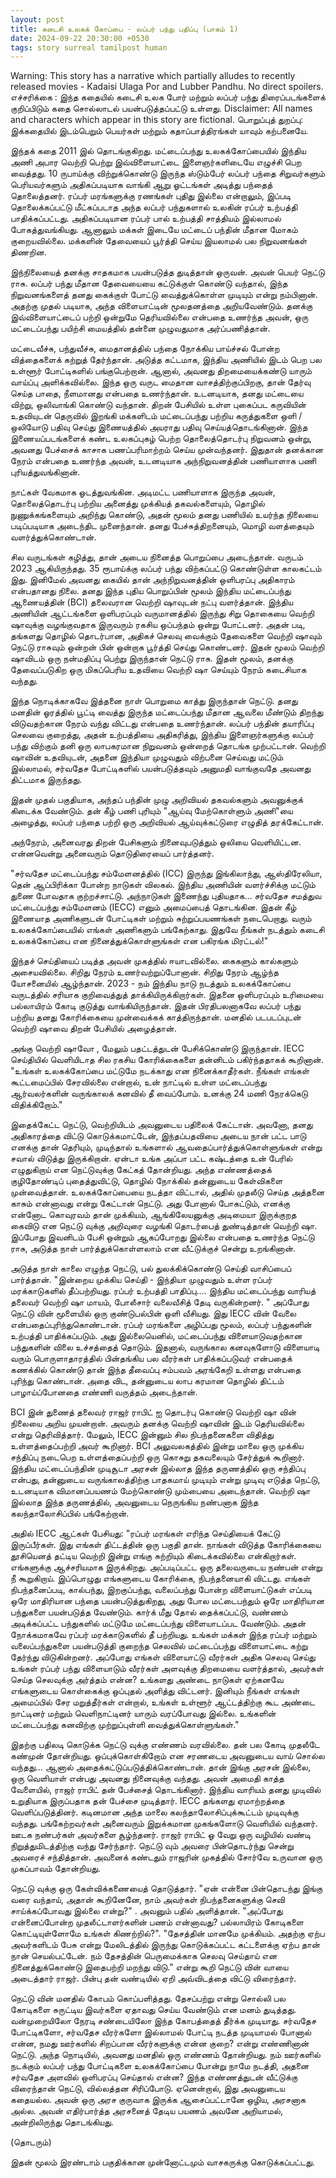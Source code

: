 ```yaml
---
layout: post
title: கடைசி உலகக் கோப்பை - லப்பர் பந்து பதிப்பு (பாகம் 1)
date: 2024-09-22 20:30:00 +0530
tags: story surreal tamilpost human
---
```


Warning: This story has a narrative which partially alludes to recently released movies - Kadaisi Ulaga Por and Lubber Pandhu. No direct spoilers.
எச்சரிக்கை : இந்த கதையில் கடைசி உலக போர் மற்றும் லப்பர் பந்து திரைப்படங்களைக் குறிப்பிடும் கதை சொல்லாடல் பயன்படுத்தப்பட்டு உள்ளது. 
Disclaimer: All names and characters which appear in this story are fictional.
பொறுப்புத் துறப்பு: இக்கதையில் இடம்பெறும் பெயர்கள் மற்றும் கதாப்பாத்திரங்கள் யாவும் கற்பனையே.

இந்தக் கதை 2011 இல் தொடங்குகிறது. மட்டைப்பந்து உலகக்கோப்பையில் இந்திய அணி அபார வெற்றி பெற்று இவ்விளையாட்டை இளைஞர்களிடையே எழுச்சி பெற வைத்தது. 10 ருபாய்க்கு விற்றுக்கொண்டு இருந்த ஸ்டும்பேர் லப்பர் பந்தை சிறுவர்களும் பெரியவர்களும் அதிகப்படியாக வாங்கி ஆறு ஓட்டங்கள் அடித்து பந்தைத் தொலைத்தனர். ரப்பர் மரங்களுக்கு ரணங்கள் புதிது இல்லை என்றாலும், இப்படி தொலைக்கப்பட்டு மீட்கப்படாத அந்த லப்பர் பந்துகளால் உலகின் ரப்பர் உற்பத்தி பாதிக்கப்பட்டது. <!--more--> அதிகப்படியான ரப்பர் பால் உற்பத்தி சாத்தியம் இல்லாமல் போகத்துவங்கியது. ஆனாலும் மக்கள் இடையே மட்டைப் பந்தின் மீதான மோகம் குறையவில்லை. மக்களின் தேவையைப் பூர்த்தி செய்ய இயலாமல் பல நிறுவனங்கள் திணறின. 

இந்நிலையைத் தனக்கு சாதகமாக பயன்படுத்த துடித்தான் ஒருவன். அவன் பெயர் நெட்டு ராசு. லப்பர் பந்து மீதான தேவையையை கட்டுக்குள் கொண்டு வந்தால், இந்த நிறுவனங்களைத் தனது கைக்குள் போட்டு வைத்துக்கொள்ள முடியும் என்று நம்பினான். அதற்கு முதல் படியாக, அந்த விளையாட்டின் மூலதனத்தை அறியவேண்டும். தனக்கு இவ்விளையாட்டைப் பற்றி ஒன்றுமே தெரியவில்லை என்பதை உணர்ந்த அவன், ஒரு மட்டைப்பந்து பயிற்சி மையத்தில் தன்னை முழுவதுமாக அர்ப்பணித்தான்.

மட்டைவீச்சு, பந்துவீச்சு, மைதானத்தில் பந்தை நோக்கிய பாய்ச்சல் போன்ற வித்தைகளைக் கற்றுத் தேர்ந்தான். அடுத்த கட்டமாக, இந்திய அணியில் இடம் பெற பல உள்ளூர் போட்டிகளில் பங்குபெற்றான். ஆனால், அவனது திறமையைக்கண்டு யாரும் வாய்ப்பு அளிக்கவில்லை. இந்த ஒரு வருட மைதான வாசத்திற்குப்பிறகு, தான் தேர்வு செய்த பாதை, நீளமானது என்பதை உணர்ந்தான். உடனடியாக, தனது மட்டையை விற்று,  ஒலிவாங்கி கொண்டு வந்தான். திறன் பேசியில் உள்ள புகைப்பட கருவியின் உதவியுடன் தெருவில் இறங்கி மக்களிடம் மட்டைப்பந்து பற்றிய கருத்துகளை ஒளி / ஒலியோடு பதிவு செய்து இணையத்தில் அயராது பதிவு செய்யத்தொடங்கினான். இந்த இணையப்படங்களைக் கண்ட உலகப்புகழ் பெற்ற தொலைத்தொடர்பு நிறுவனம் ஒன்று, அவனது பேச்சைக் காசாக பணப்பரிமாற்றம் செய்ய முன்வந்தனர். இதுதான் தனக்கான நேரம் என்பதை உணர்ந்த அவன், உடனடியாக அந்நிறுவனத்தின் பணியாளாக பணி புரியத்துவங்கினான்.

நாட்கள் வேகமாக ஓடத்துவங்கின. அடிமட்ட பணியாளாக இருந்த அவன், தொலைத்தொடர்பு பற்றிய அனைத்து முக்கியத் தகவல்களையும், தொழில் நுணுக்கங்களையும் அறிந்து கொண்டு, அதன் மூலம் தனது  பணியில் உயர்ந்த நிலையை படிப்படியாக அடைந்திட முனைந்தான். தனது பேச்சுத்திறனையும், மொழி வளத்தையும் வளர்த்துக்கொண்டான். 

சில வருடங்கள் கழித்து, தான் அடைய நினைத்த பொறுப்பை அடைந்தான். வருடம் 2023 ஆகியிருந்தது. 35 ரூபாய்க்கு லப்பர் பந்து விற்கப்பட்டு கொண்டுள்ள காலகட்டம் இது. இனிமேல் அவனது கையில் தான் அந்நிறுவனத்தின் ஒளிபரப்பு அதிகாரம் என்பதானது நிலை. தனது இந்த புதிய பொறுப்பின்  மூலம் இந்திய மட்டைப்பந்து ஆணையத்தின் (BCI) தலைவரான வெற்றி ஷாவுடன் நட்பு வளர்த்தான். இந்திய அணியின் ஆட்டங்களை ஒளிபரப்பும் வருமானத்தில் இருந்து சிறு தொகையை வெற்றி ஷாவுக்கு வழங்குவதாக இருவரும் ரகசிய ஒப்பந்தம் ஒன்று போட்டனர். அதன் படி,  தங்களது தொழில் தொடர்பான, அதிகச் செலவு வைக்கும் தேவைகளை வெற்றி ஷாவும் நெட்டு ராசுவும் ஒன்றன் பின் ஒன்றாக பூர்த்தி செய்து கொண்டனர். இதன் மூலம் வெற்றி ஷாவிடம் ஒரு நன்மதிப்பு பெற்று இருந்தான் நெட்டு ராசு. இதன் மூலம், தனக்கு தேவைப்படுகிற ஒரு மிகப்பெரிய உதவியை வெற்றி ஷா செய்யும் நேரம் கடைசியாக வந்தது.

இந்த நொடிக்காகவே இத்தனை நாள் பொறுமை காத்து இருந்தான் நெட்டு. தனது மனதின் ஓரத்தில் பூட்டி வைத்து இருந்த மட்டைப்பந்து மீதான ஆவலை மீண்டும் திறந்து விடுவதற்கான நேரம் வந்து விட்டது என்பதை உணர்ந்தான். லப்பர் பந்தின் தயாரிப்பு செலவை குறைத்து, அதன் உற்பத்தியை அதிகரித்து, இந்திய இளைஞர்களுக்கு லப்பர் பந்து விற்கும் தனி ஒரு லாபகரமான நிறுவனம் ஒன்றைத் தொடங்க முற்பட்டான். வெற்றி ஷாவின் உதவியுடன், அதனை இந்தியா முழுவதும் விற்பனை செய்வது மட்டும் இல்லாமல், சர்வதேச போட்டிகளில் பயன்படுத்தவும் அனுமதி வாங்குவதே அவனது திட்டமாக இருந்தது. 

இதன் முதல் பகுதியாக, அந்தப் பந்தின் முழு அறிவியல் தகவல்களும் அவனுக்குக் கிடைக்க வேண்டும். தன் கீழ் பணி புரியும் "ஆய்வு மேற்கொள்ளும் அணி"யை அழைத்து, லப்பர் பந்தை பற்றி ஒரு அறிவியல் ஆய்வுக்கட்டுரை எழுதித் தரக்கேட்டான். 

அந்நேரம், அனைவரது திறன் பேசிகளும் நினைவுபடுத்தும் ஒலியை வெளியிட்டன. என்னவென்று அனைவரும் தொடுதிரையைப் பார்த்தனர். 

"சர்வதேச மட்டைப்பந்து சம்மேளனத்தில் (ICC) இருந்து இங்கிலாந்து, ஆஸ்திரேலியா, தென் ஆப்பிரிக்கா போன்ற நாடுகள் விலகல். இந்திய அணியின் வளர்ச்சிக்கு மட்டும் துணை போவதாக குற்றச்சாட்டு. அந்நாடுகள் இணைந்து புதியதாக... சர்வதேச சமத்துவ மட்டைப்பந்து சம்மேளனம் (IECC) எனும் அமைப்பைத் தொடங்கின. இதன் கீழ் இணையாத அணிகளுடன் போட்டிகள் மற்றும் சுற்றுப்பயணங்கள்  நடைபெறாது. வரும் உலகக்கோப்பையில் எங்கள் அணிகளும் பங்கேற்காது. இதுவே நீங்கள் நடத்தும் கடைசி உலகக்கோப்பை என நினைத்துக்கொள்ளுங்கள் என பகிரங்க மிரட்டல்!"

இந்தச் செய்தியைப் படித்த அவன் முகத்தில் ஈயாடவில்லை. கைகளும் கால்களும் அசையவில்லை. சிறிது நேரம் உணர்வற்றுப்போனான். சிறிது நேரம் ஆழ்ந்த யோசனையில் ஆழ்ந்தான். 2023 - நம் இந்திய நாடு நடத்தும் உலகக்கோப்பை வருடத்தில் சரியாக குறிவைத்துத் தாக்கியிருக்கிறார்கள். இதனை ஒளிபரப்பும் உரிமையை பல்லாயிரம் கோடி குடுத்து வாங்கியிருந்தான். இதன் பிரதிபலனாகவே லப்பர் பந்து பற்றிய தனது கோரிக்கையை முன்வைக்கக் காத்திருந்தான். மனதில் படபடப்புடன் வெற்றி ஷாவை திறன் பேசியில் அழைத்தான்.

அங்கு வெற்றி ஷாவோ , மேலும் பதட்டத்துடன் பேசிக்கொண்டு இருந்தான். IECC செய்தியில் வெளியிடாத சில ரகசிய கோரிக்கைகளை தன்னிடம் பகிர்ந்ததாகக் கூறினான். "உங்கள் உலகக்கோப்பை மட்டுமே நடக்காது என நினைக்காதீர்கள். நீங்கள் எங்கள் கூட்டமைப்பில் சேரவில்லை என்றால், உன் நாட்டில் உள்ள மட்டைப்பந்து ஆர்வலர்களின் வருங்காலக் கனவில் தீ வைப்போம். உனக்கு 24 மணி நேரக்கெடு விதிக்கிறோம்."

இதைக்கேட்ட நெட்டு, வெற்றியிடம் அவனுடைய பதிலைக் கேட்டான். அவனோ, தனது அதிகாரத்தை விட்டு கொடுக்கமாட்டேன், இந்தப்பதவியை அடைய நான் பட்ட பாடு எனக்கு தான் தெரியும், முடிந்தால் உங்களால் ஆவதைப்பார்த்துக்கொள்ளுங்கள் என்று சவால் விடுத்து இருக்கிறான். ஏன்டா உங்க அப்பா பட்ட கஷ்டத்தை உன் பேரில் எழுதுகிறாய் என நெட்டுவுக்கு கேட்கத் தோன்றியது. அந்த எண்ணத்தைக் குழிதோண்டிப் புதைத்துவிட்டு, தொழில் நோக்கில் தன்னுடைய கேள்விகளை முன்வைத்தான். உலகக்கோப்பையை நடத்தா விட்டால், அதில் முதலீடு செய்த அத்தனை காசும் என்னாவது என்று கேட்டான் நெட்டு. அது போனால் போகட்டும், எனக்கு என்னோட கொவுரவம் தான் முக்கியம், ஆங்கிலேயனுக்கு அடிமையா இருக்குறத கைவிடு என நெட்டு வுக்கு அறிவுரை வழங்கி தொடர்பைத் துண்டித்தான் வெற்றி ஷா. இப்போது இவனிடம் பேசி ஒன்றும் ஆகப்போறது இல்லை என்பதை உணர்ந்த நெட்டு ராசு, அடுத்த நாள் பார்த்துக்கொள்ளலாம் என வீட்டுக்குச் சென்று உறங்கினான்.

அடுத்த நாள் காலை எழுந்த நெட்டு, பல் துலக்கிக்கொண்டு செய்தி வாசிப்பைப் பார்த்தான். "இன்றைய முக்கிய செய்தி - இந்தியா முழுவதும் உள்ள ரப்பர் மரக்காடுகளில் தீப்பற்றியது. ரப்பர் உற்பத்தி பாதிப்பு.... இந்திய மட்டைப்பந்து வாரியத் தலைவர் வெற்றி ஷா மாயம், போலீசார் வலைவீசித் தேடி வருகின்றனர். " அப்போது நெட்டு வின் மூளையில் ஒரு குண்டுபல்பின் ஒளி வீசியது. இது IECC வின் வேலை என்பதைப்புரிந்துகொண்டான். ரப்பர் மரங்களை அழிப்பது மூலம், லப்பர் பந்துகளின் உற்பத்தி பாதிக்கப்படும். அது இல்லையெனில், மட்டைப்பந்து விளையாடுவதற்கான பந்துகளின் விலை உச்சத்தைத் தொடும். இதனால், வருங்கால கனவுகளோடு விளையாடி வரும் பொருளாதாரத்தில் பின்தங்கிய பல வீரர்கள் பாதிக்கப்படுவர் என்பதைக் கணக்கில் கொண்டு தான் இந்த தீவைப்பு சம்பவம் அரங்கேறி உள்ளது என்பதை புரிந்து கொண்டான். அதை விட, தன்னுடைய லாப கரமான தொழில் திட்டம் பாழாய்ப்போனதை எண்ணி வருத்தம் அடைந்தான்.

BCI இன் துணைத் தலைவர் ராஜர் ராபிட் ஐ தொடர்பு கொண்டு வெற்றி ஷா வின் நிலையை அறிய முயன்றான். அவரும் தனக்கு வெற்றி ஷாவின் இடம் தெரியவில்லை என்று தெரிவித்தார். மேலும், IECC இன்னும் சில நிபந்தனைகளை விதித்து உள்ளத்தைப்பற்றி அவர் கூறினார். BCI அலுவலகத்தில் இன்று மாலை ஒரு முக்கிய சந்திப்பு நடைபெற உள்ளத்தைப்பற்றி ஒரு கொசுறு தகவலையும் சேர்த்துக் கூறினார். இந்திய மட்டைப்பந்தின் முடிசூடா அரசன் இல்லாத இந்த தருணத்தில் ஒரு சந்திப்பு என்பது, தன்னுடைய வருங்காலத்திற்கு பாதகமாய் முடியும் என்று  முடிவு எடுத்த நெட்டு, உடனடியாக விமானப்பயணம் மேற்கொண்டு மும்பையை அடைந்தான். வெற்றி ஷா இல்லாத இந்த தருணத்தில், அவனுடைய நெருங்கிய நண்பனாக இந்த கலந்தாலோசிப்பில் பங்கேற்றான். 

அதில் IECC ஆட்கள் பேசியது: "ரப்பர் மரங்கள் எரிந்த செய்தியைக் கேட்டு இருப்பீர்கள். இது எங்கள் திட்டத்தின் ஒரு பகுதி தான். நாங்கள் விடுத்த கோரிக்கையை தூசியெனத் தட்டிய வெற்றி இன்று எங்கு சுற்றியும் கிடைக்கவில்லை என்கிறார்கள். எங்களுக்கு ஆச்சரியமாக இருக்கிறது. அப்படிப்பட்ட ஒரு தலைவருடைய நண்பன் என்று நீ கூறுகிறாய். இப்பொழுது எங்களுடைய கோரிக்கை, நிபந்தனையாகி விட்டது. எங்கள் நிபந்தனைப்படி, கால்பந்து, இறகுப்பந்து, வலைப்பந்து போன்ற விளையாட்டுகள் எப்படி ஒரே மாதிரியான பந்தை பயன்படுத்துகிறது, அது போல மட்டைபந்தும் ஒரே மாதிரியான பந்துகளை பயன்படுத்த வேண்டும். கார்க் மீது தோல் தைக்கப்பட்டு, வண்ணம் அடிக்கப்பட்ட பந்துகளில் மட்டுமே மட்டைப்பந்து விளையாடப்பட வேண்டும். அதன் நோக்கமாகவே ரப்பர் மரக்காடுகளில் தீ பற்றியது. உங்கள் மக்கள் இந்த ரப்பர் மற்றும் வலைப்பந்துகளை பயன்படுத்தி குறைந்த செலவில் மட்டைப்பந்து விளையாட்டை கற்று தேர்ந்து விடுகின்றனர். அப்போது எங்கள் விளையாட்டு வீரர்கள் அதிக செலவு செய்து உங்கள் ரப்பர் பந்து விளையாடும் வீரர்கள் அளவுக்கு திறமையை வளர்த்தால், அவர்கள் செய்த செலவுக்கு அர்த்தம் என்ன? உங்களது அண்டை நாடுகள் ஏற்கனவே எங்களுடைய கொள்கைக்கு ஒப்புதல் அளித்து விட்டனர். இனியும் நீங்கள் எங்கள் அமைப்பில் சேர மறுத்தீர்கள் என்றால், உங்கள் உள்ளூர் ஆட்டத்திற்கு கூட அண்டை நாட்டினர் மற்றும் வெளிநாட்டினர் யாரும் வரப்போவது இல்லை. உங்களின் மட்டைப்பந்து கனவிற்கு முற்றுப்புள்ளி வைத்துக்கொள்ளுங்கள்."

இதற்கு பதிலடி கொடுக்க நெட்டு வுக்கு எண்ணம் வரவில்லை. தன் பல கோடி முதலீடே கண்முன் தோன்றியது. ஒப்புக்கொள்கிறோம் என சரணடைய அவனுடைய வாய் சொல்ல வந்தது... ஆனால் அதைக்கட்டுப்படுத்திக்கொண்டான். தான் இங்கு அரசன் இல்லை, ஒரு வெளியாள் என்பது அவனது நினைவுக்கு வந்தது.  அவன் அமைதி காத்த வேளையில், ராஜர் ராபிட் தன் பேச்சைத் தொடங்கினார். இந்திய வாரியம் தனது முடிவில் உறுதியாக இருப்பதாக தன் பேச்சை முடித்தார். 
IECC தங்களது ஏமாற்றத்தை வெளிப்படுத்தினர். கடினமான அந்த மாலை கலந்தாலோசிப்புக்கூட்டம் முடிவுக்கு வந்தது. பங்கேற்றவர்கள் அனைவரும் இறுக்கமான முகங்களோடு வெளியில் வந்தனர். ஊடக நண்பர்கள் அவர்களை சூழ்ந்தனர். ராஜர் ராபிட் ஓ வேறு ஒரு வழியில் வண்டி நிறுத்துமிடத்திற்கு வந்து சேர்ந்தார். நெட்டு வும் அவரை பின்தொடர்ந்து சென்று அவரைச் சந்தித்தான். அவனைக் கண்டதும் ராஜரின் முகத்தில் சோர்வே உருவான ஒரு முகப்பாவம் தோன்றியது. 

நெட்டு வுக்கு ஒரு கேள்விக்கணையைத் தொடுத்தார். "ஏன் என்னை பின்தொடந்து இங்கு வரை வந்தாய், அதான் கூறினேனே, நாம் அவர்கள் நிபந்தனைகளுக்கு செவி சாய்க்கப்போவது இல்லை என்று?" . அவனும் பதில் அளித்தான். "அப்போது என்னைப்போன்ற முதலீட்டாளர்களின் பணம் என்னாவது? பல்லாயிரம் கோடிகளை கொட்டியுள்ளோமே உங்கள் கிணற்றில்?". "தேசத்தின் மானமே முக்கியம். அதற்கு ஏற்ப அவர்களிடம் பேசு என்று மேலிடத்தில் இருந்து கொடுக்கப்பட்ட கட்டளைக்கு ஏற்ப தான் நான் செயல்பட்டேன். நம் தேசத்தின் பெருமைக்காக செலவு செய்தாய் என நினைத்துக்கொண்டு இதைபற்றி மறந்து விடு." என்று கூறி நெட்டு வின் வாயை அடைத்தார் ராஜர். பின்பு தன் வண்டியில் ஏறி அவ்விடத்தை விட்டு விரைந்தார். 

நெட்டு வின் மனதில் கோபம் கொப்பளித்தது. தேசப்பற்று என்று சொல்லி பல கோடிகளை சுருட்டிய இவர்களை ஏதாவது செய்ய வேண்டும் என மனம் துடித்தது. வன்முறையிலோ நேரடி சண்டையிலோ இந்த கோபத்தைத் தீர்க்க முடியாது. சர்வதேச போட்டிகளோ, சர்வதேச வீரர்களோ இல்லாமல் போட்டி நடத்த முடியாமல் போனால் என்ன, நமது ஊர்களில் சிறப்பான வீரர்களுக்கு என்ன குறை? என்று எண்ணினான் நெட்டு. அந்த நொடியில், அவனது மனதில் ஒரு எண்ணம் தோன்றியது. நம் ஊர்களில் நடக்கும் லப்பர் பந்து போட்டிகளை உலகக்கோப்பை போன்று நாமே நடத்தி, அதனை சர்வதேச அளவில் ஒளிபரப்பு செய்தால் என்ன? இந்த எண்ணத்துடன் வீட்டுக்கு விரைந்தான் நெட்டு, வில்லத்தன சிரிப்போடு. ஏனென்றால், இது அவனுடைய கதையல்ல. அவன் ஒரு அரச குருவாக இருக்க ஆசைப்பட்டானே ஒழிய, அரசனாக அல்ல. அவன் எதிர்பார்த்த அரசனைத் தேடிய பயணம் அவனே அறியாமல், அன்றிலிருந்து  தொடங்கியது. 

(தொடரும்)

இதன் மூலம் இரண்டாம் பகுதிக்கான முன்னோட்டமும்  வாசகருக்கு கொடுக்கப்பட்டது.

